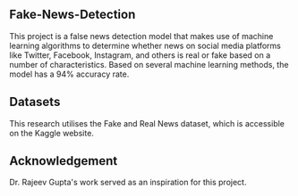 ## Fake-News-Detection
This project is a false news detection model that makes use of machine learning algorithms to determine whether news on social media platforms like Twitter, Facebook, Instagram, and others is real or fake based on a number of characteristics. Based on several machine learning methods, the model has a 94% accuracy rate.

## Datasets
This research utilises the Fake and Real News dataset, which is accessible on the Kaggle website.

## Acknowledgement
Dr. Rajeev Gupta's work served as an inspiration for this project.
